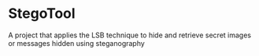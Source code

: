 # StegoTool
A project that applies the LSB technique to hide and retrieve secret images or messages hidden using steganography
